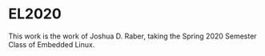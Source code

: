 # EL2020

This work is the work of Joshua D. Raber, taking the Spring 2020 Semester Class of Embedded Linux. 
